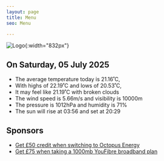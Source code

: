 ```yaml
---
layout: page
title: Menu
seo: Menu

---
```


![Logo](/images/logo.jpg){:width="832px"}

<!-- weather_marker starts -->
## On Saturday, 05 July 2025

- The average temperature today is 21.16˚C,
- With highs of 22.19˚C and lows of 20.53˚C,
- It may feel like 21.19˚C with broken clouds
- The wind speed is 5.66m/s and visibility is 10000m
- The pressure is 1012hPa and humidity is 71%
- The sun will rise at 03:56 and set at 20:29

<!-- weather_marker ends -->

## Sponsors

- [Get £50 credit when switching to Octopus Energy](https://bit.ly/3oD1nnS)
- [Get £75 when taking a 1000mb YouFibre broadband plan](https://aklam.io/91zWhU?)
